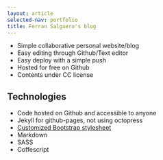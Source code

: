 ```yaml
---
layout: article
selected-nav: portfolio
title: Ferran Salguero's blog
---
```


* Simple collaborative personal website/blog
* Easy editing through Github/Text editor
* Easy deploy with a simple push
* Hosted for free on Github
* Contents under CC license


Technologies
------------

* Code hosted on Github and accessible to anyone
* Jekyll for github-pages, not using octopress
* [Customized Bootstrap stylesheet][1]
* Markdown
* SASS
* Coffescript


[1]: /portfolio/bootstrap-customization.html